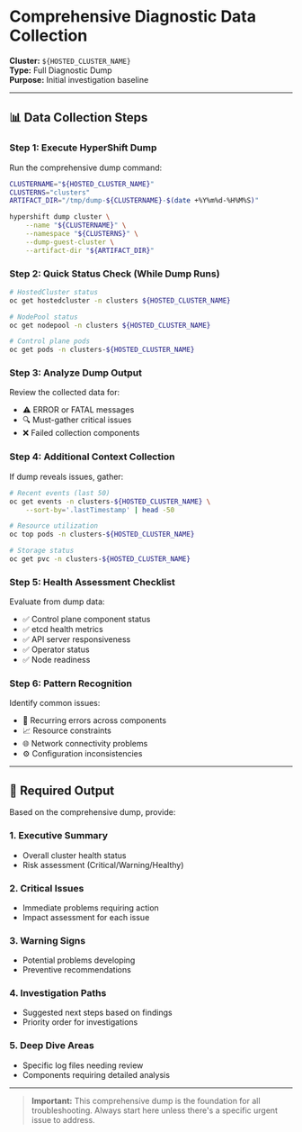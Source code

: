 # Comprehensive Diagnostic Data Collection

**Cluster:** `${HOSTED_CLUSTER_NAME}`  
**Type:** Full Diagnostic Dump  
**Purpose:** Initial investigation baseline

---

## 📊 Data Collection Steps

### Step 1: Execute HyperShift Dump

Run the comprehensive dump command:

```bash
CLUSTERNAME="${HOSTED_CLUSTER_NAME}"
CLUSTERNS="clusters"
ARTIFACT_DIR="/tmp/dump-${CLUSTERNAME}-$(date +%Y%m%d-%H%M%S)"

hypershift dump cluster \
    --name "${CLUSTERNAME}" \
    --namespace "${CLUSTERNS}" \
    --dump-guest-cluster \
    --artifact-dir "${ARTIFACT_DIR}"
```

### Step 2: Quick Status Check (While Dump Runs)

```bash
# HostedCluster status
oc get hostedcluster -n clusters ${HOSTED_CLUSTER_NAME}

# NodePool status
oc get nodepool -n clusters ${HOSTED_CLUSTER_NAME}

# Control plane pods
oc get pods -n clusters-${HOSTED_CLUSTER_NAME}
```

### Step 3: Analyze Dump Output

Review the collected data for:
- ⚠️ ERROR or FATAL messages
- 🔍 Must-gather critical issues
- ❌ Failed collection components

### Step 4: Additional Context Collection

If dump reveals issues, gather:

```bash
# Recent events (last 50)
oc get events -n clusters-${HOSTED_CLUSTER_NAME} \
    --sort-by='.lastTimestamp' | head -50

# Resource utilization
oc top pods -n clusters-${HOSTED_CLUSTER_NAME}

# Storage status
oc get pvc -n clusters-${HOSTED_CLUSTER_NAME}
```

### Step 5: Health Assessment Checklist

Evaluate from dump data:
- ✅ Control plane component status
- ✅ etcd health metrics
- ✅ API server responsiveness
- ✅ Operator status
- ✅ Node readiness

### Step 6: Pattern Recognition

Identify common issues:
- 🔄 Recurring errors across components
- 📈 Resource constraints
- 🌐 Network connectivity problems
- ⚙️ Configuration inconsistencies

---

## 📝 Required Output

Based on the comprehensive dump, provide:

### 1. Executive Summary
- Overall cluster health status
- Risk assessment (Critical/Warning/Healthy)

### 2. Critical Issues
- Immediate problems requiring action
- Impact assessment for each issue

### 3. Warning Signs
- Potential problems developing
- Preventive recommendations

### 4. Investigation Paths
- Suggested next steps based on findings
- Priority order for investigations

### 5. Deep Dive Areas
- Specific log files needing review
- Components requiring detailed analysis

---

> **Important:** This comprehensive dump is the foundation for all troubleshooting. Always start here unless there's a specific urgent issue to address.